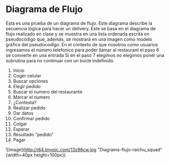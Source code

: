# Diagrama de Flujo
Esta es una prueba  de un diagrama de flujo. Este diagrama describe la secuencia lógica para hacer un delivery. Este se basa en el diagrama de flujo realizado en clase y se muestra en una lista ordenada escrita en pseudocódigo que, además, se mostrará en una imagen como modelo gráfico del pseudocodigo.
En el contexto de que nosotros como usuarios ingresamos el número telefonico para poder llamar al restaurant el paso 6 se convierte en una entrada Si en el paso 7 elegimos no elegimos poner una subrutina para no continuar con un bucle indefinido.

1. Inicio
2. Coger celular
3. Buscar opciones 
4. Elegir pedido
5. Buscar el numero del restaurante
6. Marcar el numero 
7. ¿Contesta?
8. Realizar pedido
9. Dar datos
10. Confirmar pedido
11. Colgar
12. Esperar
13. Resultado "pedido"
14. Pagar

![image](http://i64.tinypic.com/13z98cw.jpg "Diagrama-flujo-raichu_squad"{width=40px height=100px})